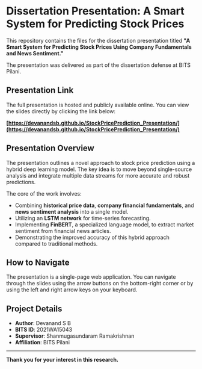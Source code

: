 # Dissertation Presentation: A Smart System for Predicting Stock Prices

This repository contains the files for the dissertation presentation titled **"A Smart System for Predicting Stock Prices Using Company Fundamentals and News Sentiment."**

The presentation was delivered as part of the dissertation defense at BITS Pilani.

## Presentation Link

The full presentation is hosted and publicly available online. You can view the slides directly by clicking the link below:

**[https://devanandsb.github.io/StockPricePrediction_Presentation/](https://devanandsb.github.io/StockPricePrediction_Presentation/)**

## Presentation Overview

The presentation outlines a novel approach to stock price prediction using a hybrid deep learning model. The key idea is to move beyond single-source analysis and integrate multiple data streams for more accurate and robust predictions.

The core of the work involves:

* Combining **historical price data**, **company financial fundamentals**, and **news sentiment analysis** into a single model.
* Utilizing an **LSTM network** for time-series forecasting.
* Implementing **FinBERT**, a specialized language model, to extract market sentiment from financial news articles.
* Demonstrating the improved accuracy of this hybrid approach compared to traditional methods.

## How to Navigate

The presentation is a single-page web application. You can navigate through the slides using the arrow buttons on the bottom-right corner or by using the left and right arrow keys on your keyboard.

## Project Details

* **Author**: Devanand S B
* **BITS ID**: 2021WA15043
* **Supervisor**: Shanmugasundaram Ramakrishnan
* **Affiliation**: BITS Pilani

---

**Thank you for your interest in this research.**
